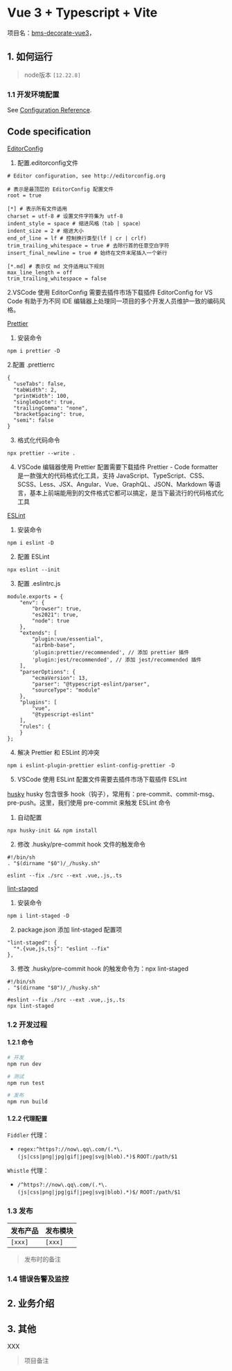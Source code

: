 # Vue 3 + Typescript + Vite

项目名：[bms-decorate-vue3](https://github.com/LeonKung520/bms-decorate-vue3/)，


## 1. 如何运行

> node版本 `[12.22.8]`

### 1.1 开发环境配置
See [Configuration Reference](https://cli.vuejs.org/config/).


## Code specification

[EditorConfig](https://editorconfig.org/)

1. 配置.editorconfig文件
```
# Editor configuration, see http://editorconfig.org

# 表示是最顶层的 EditorConfig 配置文件
root = true

[*] # 表示所有文件适用
charset = utf-8 # 设置文件字符集为 utf-8
indent_style = space # 缩进风格（tab | space）
indent_size = 2 # 缩进大小
end_of_line = lf # 控制换行类型(lf | cr | crlf)
trim_trailing_whitespace = true # 去除行首的任意空白字符
insert_final_newline = true # 始终在文件末尾插入一个新行

[*.md] # 表示仅 md 文件适用以下规则
max_line_length = off
trim_trailing_whitespace = false
```

2.VSCode 使用 EditorConfig 需要去插件市场下载插件 EditorConfig for VS Code
有助于为不同 IDE 编辑器上处理同一项目的多个开发人员维护一致的编码风格。

[Prettier](https://prettier.io/)

1. 安装命令
```
npm i prettier -D
```

2.配置 .prettierrc
```
{
  "useTabs": false,
  "tabWidth": 2,
  "printWidth": 100,
  "singleQuote": true,
  "trailingComma": "none",
  "bracketSpacing": true,
  "semi": false
}
```
3. 格式化代码命令
```
npx prettier --write .
```

4. VSCode 编辑器使用 Prettier 配置需要下载插件 Prettier - Code formatter
   是一款强大的代码格式化工具，支持 JavaScript、TypeScript、CSS、SCSS、Less、JSX、Angular、Vue、GraphQL、JSON、Markdown 等语言，基本上前端能用到的文件格式它都可以搞定，是当下最流行的代码格式化工具

[ESLint](https://github.com/eslint/eslint)

1. 安装命令
```
npm i eslint -D
```

2. 配置 ESLint
```
npx eslint --init
```

3. 配置 .eslintrc.js
```
module.exports = {
    "env": {
        "browser": true,
        "es2021": true,
        "node": true
    },
    "extends": [
        "plugin:vue/essential",
        "airbnb-base",
        'plugin:prettier/recommended', // 添加 prettier 插件
        'plugin:jest/recommended', // 添加 jest/recommended 插件
    ],
    "parserOptions": {
        "ecmaVersion": 13,
        "parser": "@typescript-eslint/parser",
        "sourceType": "module"
    },
    "plugins": [
        "vue",
        "@typescript-eslint"
    ],
    "rules": {
    }
};
```


4. 解决 Prettier 和 ESLint 的冲突
```
npm i eslint-plugin-prettier eslint-config-prettier -D
```


5. VSCode 使用 ESLint 配置文件需要去插件市场下载插件 ESLint

[husky](https://github.com/typicode/husky)
husky 包含很多 hook（钩子），常用有：pre-commit、commit-msg、pre-push。这里，我们使用 pre-commit 来触发 ESLint 命令
1. 自动配置
```
npx husky-init && npm install
```

2. 修改 .husky/pre-commit hook 文件的触发命令
```
#!/bin/sh
. "$(dirname "$0")/_/husky.sh"

eslint --fix ./src --ext .vue,.js,.ts
```

[lint-staged ](https://github.com/okonet/lint-staged)
1. 安装命令
```
npm i lint-staged -D
```

2. package.json 添加 lint-staged 配置项
```
"lint-staged": {
  "*.{vue,js,ts}": "eslint --fix"
},
```

3. 修改 .husky/pre-commit hook 的触发命令为：npx lint-staged
```
#!/bin/sh
. "$(dirname "$0")/_/husky.sh"

#eslint --fix ./src --ext .vue,.js,.ts
npx lint-staged
```

### 1.2 开发过程

#### 1.2.1 命令

```sh
# 开发
npm run dev

# 测试
npm run test

# 发布
npm run build
```

#### 1.2.2 代理配置

`Fiddler` 代理：

- `regex:^https?://now\.qq\.com/(.*\.(js|css|png|jpg|gif|jpeg|svg|blob).*)$` `ROOT:/path/$1`

`Whistle` 代理：

- `/^https?://now\.qq\.com/(.*\.(js|css|png|jpg|gif|jpeg|svg|blob).*)$/` `ROOT:/path/$1`

### 1.3 发布

| 发布产品 | 发布模块 |
| --- | --- |
| `[xxx]` | `[xxx]` |

> 发布时的备注

### 1.4 错误告警及监控


## 2. 业务介绍



## 3. 其他

XXX

> 项目备注
